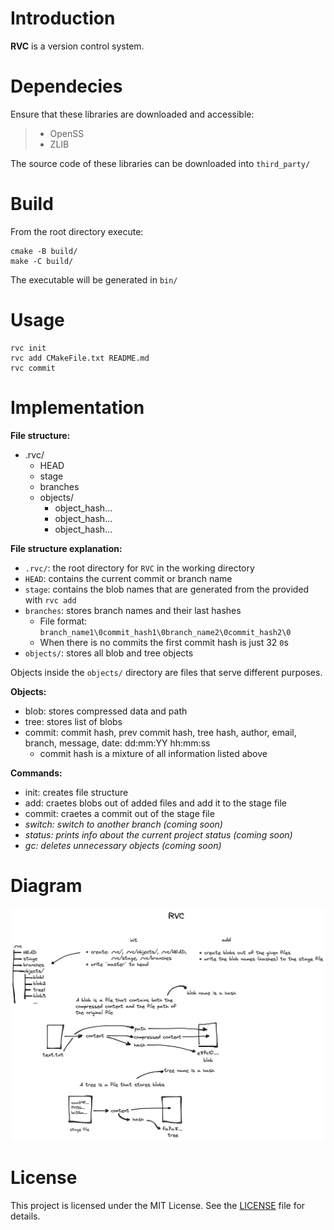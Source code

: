 # Introduction

**RVC** is a version control system.

# Dependecies

Ensure that these libraries are downloaded and accessible:

> * OpenSS
> * ZLIB

The source code of these libraries can be downloaded into `third_party/`

# Build

From the root directory execute:

```
cmake -B build/
make -C build/
```

The executable will be generated in `bin/`

# Usage

```
rvc init
rvc add CMakeFile.txt README.md
rvc commit
```

# Implementation

**File structure:**
* .rvc/
	* HEAD
	* stage
	* branches
	* objects/
		* object_hash...
		* object_hash...
		* object_hash...

**File structure explanation:**
* `.rvc/`: the root directory for `RVC` in the working directory
* `HEAD`: contains the current commit or branch name
* `stage`: contains the blob names that are generated from the provided with `rvc add`
* `branches`: stores branch names and their last hashes
	- File format: `branch_name1\0commit_hash1\0branch_name2\0commit_hash2\0`
	- When there is no commits the first commit hash is just 32 `0`s
* `objects/`: stores all blob and tree objects

Objects inside the `objects/` directory are files that serve different purposes.

**Objects:**
* blob: stores compressed data and path
* tree: stores list of blobs
* commit: commit hash, prev commit hash, tree hash, author, email, branch, message, date: dd:mm:YY hh:mm:ss
	- commit hash is a mixture of all information listed above

**Commands:**
* init: creates file structure
* add: craetes blobs out of added files and add it to the stage file
* commit: craetes a commit out of the stage file
* *switch: switch to another branch (coming soon)*
* *status: prints info about the current project status (coming soon)*
* *gc: deletes unnecessary objects (coming soon)*

# Diagram

![commands](docs/commands.png)

# License

This project is licensed under the MIT License. See the [LICENSE](LICENSE) file for details.
